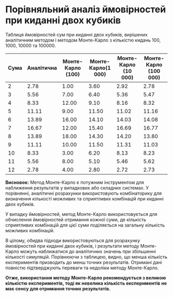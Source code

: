# Порівняльний аналіз ймовірностей при киданні двох кубиків

Таблиця ймовірностей сум при киданні двох кубиків, вирішених аналітичним методом і методом Монте-Карло з кількістю кидань 100, 1000, 10000 та 100000.

|   Сума    |   Аналітична   |   Монте-Карло (100)   | Монте-Карло(1 000)   | Монте-Карло (10 000)| Монте-Карло (100 000) | 
|-----------|----------------|-----------------|-----------------|-----------------|-----------------|
|     2     |      2.78      |      1.00       |      3.60       |      2.92       |      2.78       |
|     3     |      5.56      |      7.00       |      6.40       |      5.36       |      5.47       |
|     4     |      8.33      |      12.00      |      9.10       |      8.16       |      8.32       |
|     5     |      11.11     |      9.00       |      11.50      |      11.02      |      11.16      |
|     6     |      13.89     |      16.00      |      14.10      |      14.03      |      14.08      |
|     7     |      16.67     |      12.00      |      15.40      |      16.69      |      16.77      |
|     8     |      13.89     |      18.00      |      14.30      |      14.20      |      13.80      |
|     9     |      11.11     |      10.00      |      11.50      |      11.31      |      11.03      |
|     10    |      8.33      |      3.00       |      6.20       |      8.13       |      8.23       |
|     11    |      5.56      |      8.00       |      5.10       |      5.46       |      5.62       |
|     12    |      2.78      |      4.00       |      2.80       |      2.72       |      2.73       |

**Висновок:**
Метод Монте-Карло є потужним інструментом для наближення результатів у випадкових або складних системах. У порівнянні, аналітичні розрахунки використовують комбінаторику для визначення кількості можливих та сприятливих комбінацій при киданні двох кубиків. 

У випадку ймовірностей, метод Монте-Карло використовується для обчислення ймовірностей отримання кожної суми, де кількість сприятливих комбінацій для цієї суми поділяється на загальну кількість можливих комбінацій.

В цілому, обидва підходи використовуються для розрахунку ймовірностей при киданні двох кубиків, і результати методу Монте-Карло можуть наближатися до аналітичних значень при збільшенні кількості симуляцій. Порівнюючи з таблицею, видно, що менша кількість експериментів призводить до менш точних результатів. Отримані дані повністю підтверджують переваги та недоліки методу Монте-Карло.

**Отже, використання методу Монте-Карло рекомендується з великою кількістю експериментів, тоді як невелика кількість експериментів не має сенсу для отримання точних результатів.**